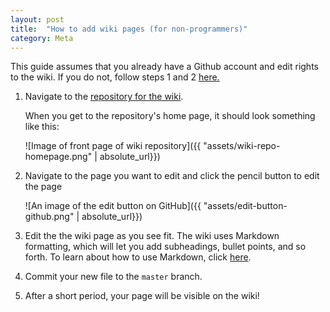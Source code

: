 ```yaml
---
layout: post
title:  "How to add wiki pages (for non-programmers)"
category: Meta
---
```


This guide assumes that you already have a Github account and edit rights to the wiki. If you do not, follow steps 1 and 2 [here.](wiki/adding-wiki-pages-regular-people.markdown)
      
1. Navigate to the [repository for the wiki](https://github.com/Team-2502/Team-2502.github.io).
    <br  />
    
    When you get to the repository's home page, it should look something like this:
    
    ![Image of front page of wiki repository]({{ "assets/wiki-repo-homepage.png" | absolute_url}})

1. Navigate to the page you want to edit and click the pencil button to edit the page

    ![An image of the edit button on GitHub]({{ "assets/edit-button-github.png" | absolute_url}})

1. Edit the the wiki page as you see fit. The wiki uses Markdown formatting, which will let you add subheadings, bullet points, and so forth. To learn about how to use Markdown, click [here](https://github.com/adam-p/markdown-here/wiki/Markdown-Cheatsheet).

1. Commit your new file to the `master` branch.

1. After a short period, your page will be visible on the wiki!
